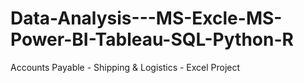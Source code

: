 # Data-Analysis---MS-Excle-MS-Power-BI-Tableau-SQL-Python-R
Accounts Payable - Shipping &amp; Logistics - Excel Project
